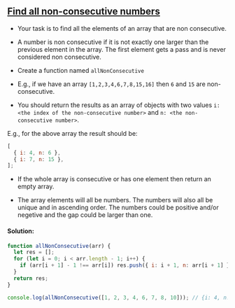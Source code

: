 ## [Find all non-consecutive numbers](https://www.codewars.com/kata/58f8b35fda19c0c79400020f)

- Your task is to find all the elements of an array that are non consecutive.
- A number is non consecutive if it is not exactly one larger than the previous element in the array. The first element gets a pass and is never considered non consecutive.

- Create a function named `allNonConsecutive`

- E.g., if we have an array `[1,2,3,4,6,7,8,15,16]` then `6` and `15` are non-consecutive.

- You should return the results as an array of objects with two values `i: <the index of the non-consecutive number>` and `n: <the non-consecutive number>`.

E.g., for the above array the result should be:

```js
[
  { i: 4, n: 6 },
  { i: 7, n: 15 },
];
```

- If the whole array is consecutive or has one element then return an empty array.

- The array elements will all be numbers. The numbers will also all be unique and in ascending order. The numbers could be positive and/or negetive and the gap could be larger than one.

#### Solution:

```js
function allNonConsecutive(arr) {
  let res = [];
  for (let i = 0; i < arr.length - 1; i++) {
    if (arr[i + 1] - 1 !== arr[i]) res.push({ i: i + 1, n: arr[i + 1] });
  }
  return res;
}

console.log(allNonConsecutive([1, 2, 3, 4, 6, 7, 8, 10])); // {i: 4, n:6}, {i: 7, n:10}
```
